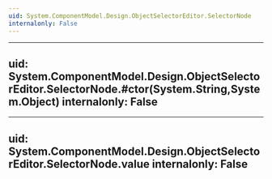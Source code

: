```yaml
---
uid: System.ComponentModel.Design.ObjectSelectorEditor.SelectorNode
internalonly: False
---
```


---
uid: System.ComponentModel.Design.ObjectSelectorEditor.SelectorNode.#ctor(System.String,System.Object)
internalonly: False
---

---
uid: System.ComponentModel.Design.ObjectSelectorEditor.SelectorNode.value
internalonly: False
---
